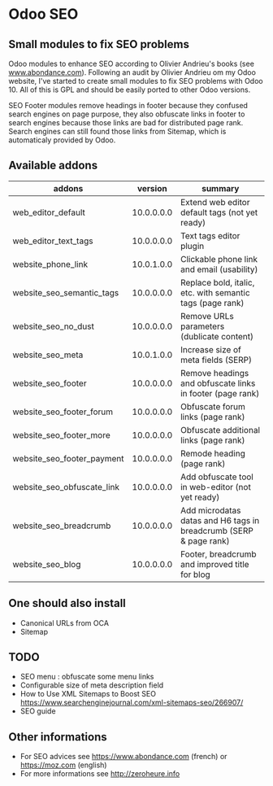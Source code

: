 # Odoo SEO

## Small modules to fix SEO problems

Odoo modules to enhance SEO according to Olivier Andrieu's books (see www.abondance.com). Following an audit by Olivier Andrieu om my Odoo website, I've started to create small modules to fix SEO problems with Odoo 10. All of this is GPL and should be easily ported to other Odoo versions.


SEO Footer modules remove headings in footer because they confused search engines on page purpose, 
they also obfuscate links in footer to search engines because those links are bad for distributed page rank. Search engines can still found those links from Sitemap, which is automaticaly provided by Odoo.


## Available addons

addons | version | summary
------ | ------- | -------
web_editor_default          | 10.0.0.0.0 | Extend web editor default tags (not yet ready)
web_editor_text_tags        | 10.0.0.0.0 | Text tags editor plugin
website_phone_link          | 10.0.1.0.0 | Clickable phone link and email (usability)
website_seo_semantic_tags   | 10.0.0.0.0 | Replace bold, italic, etc. with semantic tags (page rank)
website_seo_no_dust         | 10.0.0.0.0 | Remove URLs parameters (dublicate content)
website_seo_meta            | 10.0.1.0.0 | Increase size of meta fields (SERP)
website_seo_footer          | 10.0.0.0.0 | Remove headings and obfuscate links in footer (page rank)
website_seo_footer_forum    | 10.0.0.0.0 | Obfuscate forum links (page rank)
website_seo_footer_more     | 10.0.0.0.0 | Obfuscate additional links (page rank)
website_seo_footer_payment  | 10.0.0.0.0 | Remode heading (page rank)
website_seo_obfuscate_link  | 10.0.0.0.0 | Add obfuscate tool in web-editor (not yet ready)
website_seo_breadcrumb      | 10.0.0.0.0 | Add microdatas datas and H6 tags in breadcrumb (SERP & page rank)
website_seo_blog            | 10.0.0.0.0 | Footer, breadcrumb and improved title for blog

## One should also install

- Canonical URLs from OCA
- Sitemap

## TODO

* SEO menu : obfuscate some menu links
* Configurable size of meta description field 
* How to Use XML Sitemaps to Boost SEO https://www.searchenginejournal.com/xml-sitemaps-seo/266907/
* SEO guide

## Other informations

* For SEO advices see https://www.abondance.com (french) or https://moz.com (english)
* For more informations see http://zeroheure.info 
